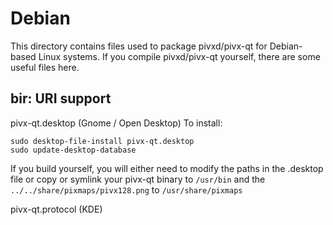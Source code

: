 
Debian
====================
This directory contains files used to package pivxd/pivx-qt
for Debian-based Linux systems. If you compile pivxd/pivx-qt yourself, there are some useful files here.

## bir: URI support ##


pivx-qt.desktop  (Gnome / Open Desktop)
To install:

	sudo desktop-file-install pivx-qt.desktop
	sudo update-desktop-database

If you build yourself, you will either need to modify the paths in
the .desktop file or copy or symlink your pivx-qt binary to `/usr/bin`
and the `../../share/pixmaps/pivx128.png` to `/usr/share/pixmaps`

pivx-qt.protocol (KDE)

